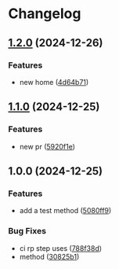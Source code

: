 # Changelog

## [1.2.0](https://github.com/ganch-dev/rptest/compare/v1.1.0...v1.2.0) (2024-12-26)


### Features

* new home ([4d64b71](https://github.com/ganch-dev/rptest/commit/4d64b7114ea8cee3bceea4539fe30e76b91dc4d5))

## [1.1.0](https://github.com/ganch-dev/rptest/compare/v1.0.0...v1.1.0) (2024-12-25)


### Features

* new pr ([5920f1e](https://github.com/ganch-dev/rptest/commit/5920f1e3c457fa1235780f221528767804affe91))

## 1.0.0 (2024-12-25)


### Features

* add a test method ([5080ff9](https://github.com/ganch-dev/rptest/commit/5080ff9e5a8ff2a85039d7768795025de4328adc))


### Bug Fixes

* ci rp step uses ([788f38d](https://github.com/ganch-dev/rptest/commit/788f38dc23c8d6e6714bb6740dcd136791ec7cbc))
* method ([30825b1](https://github.com/ganch-dev/rptest/commit/30825b136a7bbb6095be9ec6ce7e247f39141fa6))
